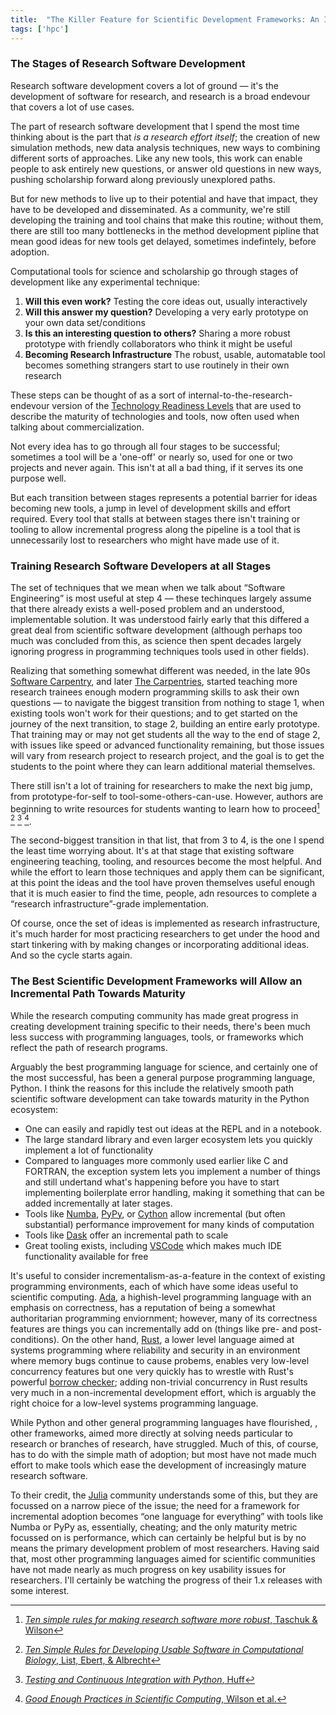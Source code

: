 ```yaml
---
title:  "The Killer Feature for Scientific Development Frameworks: An Incremental Path To Maturity"
tags: ['hpc']
---
```


### The Stages of Research Software Development

Research software development covers a lot of ground &mdash; it's the development of software for research,
and research is a broad endevour that covers a lot of use cases.

The part of research software development that I spend the most time thinking about is the part that 
_is a research effort itself_; the creation of new simulation methods, new data analysis techniques,
new ways to combining different sorts of approaches.  Like any new tools, this work
can enable people to ask entirely new questions, or answer old questions in new ways, pushing
scholarship forward along previously unexplored paths.

But for new methods to live up to their potential and have that impact, they have to be developed
and disseminated.  As a community, we're still developing the training and tool chains that 
make this routine; without them, there are still too many bottlenecks in the method development
pipline that mean good ideas for new tools get delayed, sometimes indefintely, before adoption.

Computational tools for science and scholarship go through stages of development like any experimental technique:

1.  **Will this even work?**  Testing the core ideas out, usually interactively
2.  **Will this answer my question?**  Developing a very early prototype on your own data set/conditions
3.  **Is this an interesting question to others?**  Sharing a more robust prototype with friendly collaborators who think it might be useful
4.  **Becoming Research Infrastructure** The robust, usable, automatable tool becomes something strangers start to use routinely in their own research

These steps can be thought of as a sort of internal-to-the-research-endevour version of 
the [Technology Readiness Levels](https://en.wikipedia.org/wiki/Technology_readiness_level) 
that are used to describe the maturity of technologies and tools, now often used when talking
about commercialization.

Not every idea has to go through all four stages to be successful; sometimes a tool will be a 'one-off'
or nearly so, used for one or two projects and never again.  This isn't at all a bad thing, 
if it serves its one purpose well.

But each transition between stages represents a potential barrier for ideas becoming new tools,
a jump in level of development skills and effort required.  Every tool that stalls at between 
stages there isn't training or tooling to allow incremental progress along the pipeline is a tool that
is unnecessarily lost to researchers who might have made use of it.

### Training Research Software Developers at all Stages

The set of techniques that we mean when we talk about &ldquo;Software
Engineering&rdquo; is most useful at step 4 &mdash; these techinques largely
assume that there already exists a well-posed problem and an
understood, implementable solution.  It was understood fairly early
that this differed a great deal from scientific software development
(although perhaps too much was concluded from this, as science then spent
decades largely ignoring progress in programming techniques tools
used in other fields).

Realizing that something somewhat different was needed, in the late 90s 
[Software Carpentry](https://software-carpentry.org), and later [The Carpentries](https://carpentries.org),
started teaching more research trainees enough modern programming skills to ask their own 
questions &mdash; to navigate the biggest transition from nothing to stage 1, when existing tools
won't work for their questions; and to get started on the journey of the next transition, to
stage 2, building an entire early prototype.  That training may or may not get students
all the way to the end of stage 2, with issues like speed or advanced functionality remaining,
but those issues will vary from research project to research project, and the goal is to
get the students to the point where they can learn additional material themselves.

There still isn't a lot of training for researchers to make the next big jump, from
prototype-for-self to tool-some-others-can-use.  However, authors are beginning to write
resources for students wanting to learn how to proceed[^1] [^2] [^3] [^4].

The second-biggest transition in that list, that from 3 to 4, is the one I spend the least
time worrying about.  It's at that stage that existing software engineering teaching, tooling,
and resources become the most helpful.  And while the effort to learn those techniques
and apply them can be significant, at this point the ideas and the tool have proven themselves
useful enough that it is much easier to find the time, people, adn resources to complete a 
&ldquo;research infrastructure&rdquo;-grade implementation.

Of course, once the set of ideas is implemented as research infrastructure, it's
much harder for most practicing researchers to get under the hood and start 
tinkering with by making changes or incorporating additional ideas.  And so the cycle starts again.

### The Best Scientific Development Frameworks will Allow an Incremental Path Towards Maturity

While the research computing community has made great progress in creating development training
specific to their needs, there's been much less success with programming languages, tools, or
frameworks which reflect the path of research programs.

Arguably the best programming language for science, and certainly one of the most successful, 
has been a general purpose programming language, Python.  I think the reasons for this include
the relatively smooth path scientific software development can take towards maturity in the
Python ecosystem:

* One can easily and rapidly test out ideas at the REPL and in a notebook.
* The large standard library and even larger ecosystem lets you quickly implement a lot of functionality
* Compared to languages more commonly used earlier like C and FORTRAN, the exception system lets
you implement a number of things and still undertand what's happening before you have to start
implementing boilerplate error handling, making it something that can be added incrementally at later stages.
* Tools like [Numba](http://numba.pydata.org), [PyPy](https://www.pypy.org), or [Cython](http://cython.org) allow incremental (but often substantial) performance improvement for many kinds of computation
* Tools like [Dask](https://www.pypy.org) offer an incremental path to scale
* Great tooling exists, including [VSCode](https://code.visualstudio.com) which makes much IDE functionality available for free

It's useful to consider incrementalism-as-a-feature in the context
of existing programming environments, each of which have some ideas useful to
scientific computing.  [Ada](http://www.ada2012.org), a highish-level programming
language with an emphasis on correctness, has a reputation of being
a somewhat authoritarian programming enviornment; however, many of its correctness
features are things you can incrementally add on (things like pre- and post-conditions).
On the other hand, [Rust](https://www.rust-lang.org/en-US/), a lower level
language aimed at systems programming where reliability and security in an environment
where memory bugs continue to cause probems, enables very low-level concurrency
features but one very quickly has to wrestle with Rust's powerful 
[borrow checker](https://doc.rust-lang.org/1.8.0/book/references-and-borrowing.html);
adding non-trivial concurrency in Rust results very much in a non-incremental development
effort, which is arguably the right choice for a low-level systems programming language.

While Python and other general programming languages have flourished,
, other frameworks, aimed more directly at solving needs particular
to research or branches of research, have struggled.  Much of this,
of course, has to do with the simple math of adoption; but most
have not made much effort to make tools which ease the development
of increasingly mature research software.

To their credit, the [Julia](https://julialang.org) community understands some of this, but they are focussed
on a narrow piece of the issue; the need for a framework for incremental adoption becomes &ldquo;one language
for everything&rdquo; with tools like Numba or PyPy as, essentially, cheating; and the only 
maturity metric focussed on is performance, which can certainly be helpful but is by no means the primary
development problem of most researchers. Having said that, most other programming languages aimed for
scientific communities have not made nearly as much progress on key usability issues for researchers.
I'll certainly be watching the progress of their 1.x releases with some interest.


[^1]: [_Ten simple rules for making research software more robust_, Taschuk &amp; Wilson](http://journals.plos.org/ploscompbiol/article?id=10.1371/journal.pcbi.1005412)
[^2]: [_Ten Simple Rules for Developing Usable Software in Computational Biology_, List, Ebert, &amp; Albrecht](http://journals.plos.org/ploscompbiol/article?id=10.1371/journal.pcbi.1005265)
[^3]: [_Testing and Continuous Integration with Python_, Huff](http://katyhuff.github.io/python-testing)
[^4]: [_Good Enough Practices in Scientific Computing_, Wilson et al.](https://arxiv.org/pdf/1609.00037.pdf)
